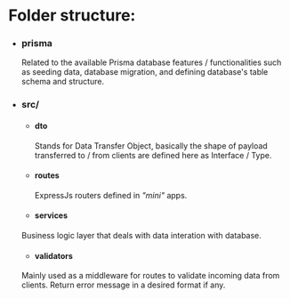 # Folder structure:

- ### prisma

  Related to the available Prisma database features / functionalities such as seeding data, database migration, and defining database's table schema and structure.
- ### src/
  - #### dto

    Stands for Data Transfer Object, basically the shape of payload transferred to / from clients are defined here as Interface / Type.

  - #### routes
  
    ExpressJs routers defined in *"mini"* apps.

  - #### services

  Business logic layer that deals with data interation with database.

  - #### validators

  Mainly used as a middleware for routes to validate incoming data from clients. Return error message in a desired format if any.
